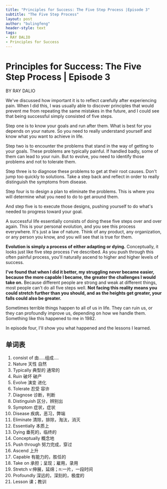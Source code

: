 ```yaml
---
title: "Principles for Success: The Five Step Process |Episode 3"
subtitle: "The Five Step Process"
layout: post
author: "bulingfeng"
header-style: text
tags:
- RAY DALIO
- Principles for Success
---
```


# Principles for Success: The Five Step Process | Episode 3

BY RAY DALIO

We've discussed how important it is to reflect carefully after experiencing pain. When I did this, I was usually able to discover principles that would prevent me from repeating the same mistakes in the future, and I could see that being successful simply consisted of five steps.

Step one is to know your goals and run after them. What is best for you depends on your nature. So you need to really understand yourself and know what you want to achieve in life.

Step two is to encounter the problems that stand in the way of getting to your goals. These problems are typically painful. If handled badly, some of them can lead to your ruin. But to evolve, you need to identify those problems and not to tolerate them.

Step three is to diagnose these problems to get at their root causes. Don't jump too quickly to solutions. Take a step back and reflect in order to really distinguish the symptoms from disease.

Step four is to design a plan to eliminate the problems. This is where you will determine what you need to do to get around them.

And step five is to execute those designs, pushing yourself to do what's needed to progress toward your goal.

A successful life essentially consists of doing these five steps over and over again. This is your personal evolution, and you see this process everywhere. It's just a law of nature. Think of any product, any organization, or any person you know, and you will see that is true for them.

**Evolution is simply a process of either adapting or dying.** Conceptually, it looks  just like five step process I've described. As you push through this often painful process, you'll naturally ascend to higher and higher levels of success.

**I've found that when I did it better, my struggling never became easier, because the more capable I became, the greater the challenges I would take on.** Because different people are strong and weak at different things, most people can't do all five steps well. **Not facing this reality means you could stretch further than you should, and as the heights get greater, your falls could also be greater.**

Sometimes terrible things happen to all of us in life. They can ruin us, or they can profoundly improve us, depending on how we handle them. Something like this happened to me in 1982.

In episode four, I'll show you what happened and the lessons I learned.

## 单词表

1. consist of 由.....组成....
2.  Nature 天性 自然
3. Typically 典型的 通常的
4. Ruin 破坏 破产
5. Evolve 演变 进化
6. Tolerate 忍受 容许
7. Diagnose 诊断，判断
8. Distinguish 区分，辨别出
9. Symptom 症状，症状
10. Disease 疾病，恶习，弊端
11. Eliminate 清除，排除，淘汰，消灭
12. Essentially 本质上
13. Dying 垂死的，临终的
14. Conceptually 概念地
15. Push through 努力完成，穿过
16. Ascend 上升
17. Capable 有能力的，胜任的
18. Take on 承担；呈现；雇用，录用
19. Stretch v:伸展，延绵；n:一片，一段时间
20. Profoundly 深远的，深刻的，极度的
21. Lesson 课；教训